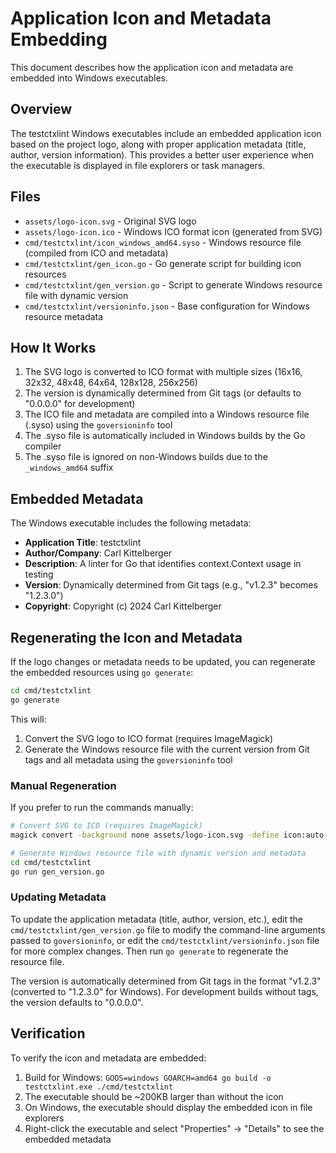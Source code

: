 # Application Icon and Metadata Embedding

This document describes how the application icon and metadata are embedded into Windows executables.

## Overview

The testctxlint Windows executables include an embedded application icon based on the project logo, along with proper application metadata (title, author, version information). This provides a better user experience when the executable is displayed in file explorers or task managers.

## Files

- `assets/logo-icon.svg` - Original SVG logo
- `assets/logo-icon.ico` - Windows ICO format icon (generated from SVG)
- `cmd/testctxlint/icon_windows_amd64.syso` - Windows resource file (compiled from ICO and metadata)
- `cmd/testctxlint/gen_icon.go` - Go generate script for building icon resources
- `cmd/testctxlint/gen_version.go` - Script to generate Windows resource file with dynamic version
- `cmd/testctxlint/versioninfo.json` - Base configuration for Windows resource metadata

## How It Works

1. The SVG logo is converted to ICO format with multiple sizes (16x16, 32x32, 48x48, 64x64, 128x128, 256x256)
2. The version is dynamically determined from Git tags (or defaults to "0.0.0.0" for development)
3. The ICO file and metadata are compiled into a Windows resource file (.syso) using the `goversioninfo` tool
4. The .syso file is automatically included in Windows builds by the Go compiler
5. The .syso file is ignored on non-Windows builds due to the `_windows_amd64` suffix

## Embedded Metadata

The Windows executable includes the following metadata:
- **Application Title**: testctxlint
- **Author/Company**: Carl Kittelberger
- **Description**: A linter for Go that identifies context.Context usage in testing
- **Version**: Dynamically determined from Git tags (e.g., "v1.2.3" becomes "1.2.3.0")
- **Copyright**: Copyright (c) 2024 Carl Kittelberger

## Regenerating the Icon and Metadata

If the logo changes or metadata needs to be updated, you can regenerate the embedded resources using `go generate`:

```bash
cd cmd/testctxlint
go generate
```

This will:
1. Convert the SVG logo to ICO format (requires ImageMagick)
2. Generate the Windows resource file with the current version from Git tags and all metadata using the `goversioninfo` tool

### Manual Regeneration

If you prefer to run the commands manually:

```bash
# Convert SVG to ICO (requires ImageMagick)
magick convert -background none assets/logo-icon.svg -define icon:auto-resize=256,128,64,48,32,16 assets/logo-icon.ico

# Generate Windows resource file with dynamic version and metadata
cd cmd/testctxlint
go run gen_version.go
```

### Updating Metadata

To update the application metadata (title, author, version, etc.), edit the `cmd/testctxlint/gen_version.go` file to modify the command-line arguments passed to `goversioninfo`, or edit the `cmd/testctxlint/versioninfo.json` file for more complex changes. Then run `go generate` to regenerate the resource file.

The version is automatically determined from Git tags in the format "v1.2.3" (converted to "1.2.3.0" for Windows). For development builds without tags, the version defaults to "0.0.0.0".

## Verification

To verify the icon and metadata are embedded:

1. Build for Windows: `GOOS=windows GOARCH=amd64 go build -o testctxlint.exe ./cmd/testctxlint`
2. The executable should be ~200KB larger than without the icon
3. On Windows, the executable should display the embedded icon in file explorers
4. Right-click the executable and select "Properties" → "Details" to see the embedded metadata